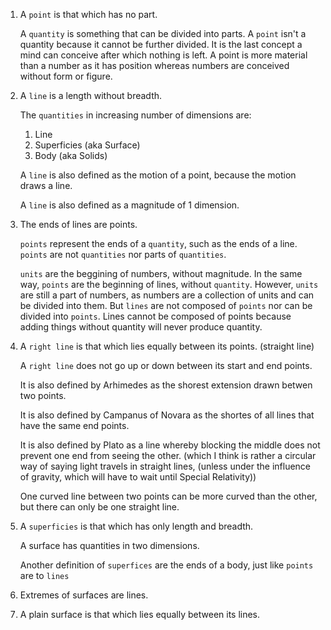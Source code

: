 1. A `point` is that which has no part.
   
   A `quantity` is something that can be divided into parts. A `point` isn't a quantity because it cannot be further divided. It is the last concept a mind can conceive after which nothing is left. A point is more material than a number as it has position whereas numbers are conceived without form or figure.

2. A `line` is a length without breadth.
  
   The `quantities` in increasing number of dimensions are:
   1. Line
   2. Superficies (aka Surface)
   3. Body (aka Solids)
  
   A `line` is also defined as the motion of a point, because the motion draws a line.

   A `line` is also defined as a magnitude of 1 dimension.
   
3. The ends of lines are points.
   
   `points` represent the ends of a `quantity`, such as the ends of a line. `points` are not `quantities` nor parts of `quantities`.

   `units` are the beggining of numbers, without magnitude. In the same way, `points` are the beginning of lines, without `quantity`. However, `units` are still a part of numbers, as numbers are a collection of units and can be divided into them. But `lines` are not composed of `points` nor can be divided into `points`. Lines cannot be composed of points because adding things without quantity will never produce quantity.

4. A `right line` is that which lies equally between its points. (straight line)

   A `right line` does not go up or down between its start and end points.

   It is also defined by Arhimedes as the shorest extension drawn betwen two points.

   It is also defined by Campanus of Novara as the shortes of all lines that have the same end points.

    It is also defined by Plato as a line whereby blocking the middle does not prevent one end from seeing the other. (which I think is rather a circular way of saying light travels in straight lines, (unless under the influence of gravity, which will have to wait until Special Relativity))

   One curved line between two points can be more curved than the other, but there can only be one straight line.

5. A `superficies` is that which has only length and breadth.

   A surface has quantities in two dimensions.

   Another definition of `superfices` are the ends of a body, just like `points` are to `lines`

6. Extremes of surfaces are lines.

7. A plain surface is that which lies equally between its lines.
   
